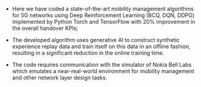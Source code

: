 - Here we have coded a state-of-the-art mobility management algorithms for 5G networks using Deep Reinforcement Learning (BCQ, DQN, DDPG) implemented by Python Torch and TensorFlow with 20\% improvement in the overall handover KPIs;

- The developed algorithm uses generative AI to construct synthetic experience replay data and train itself on this data in an offline fashion, resulting in a significant reduction in the online training time.

- The code requires communication with the simulator of Nokia Bell Labs which emulates a near-real-world environment for mobility management and other network layer design tasks. 
